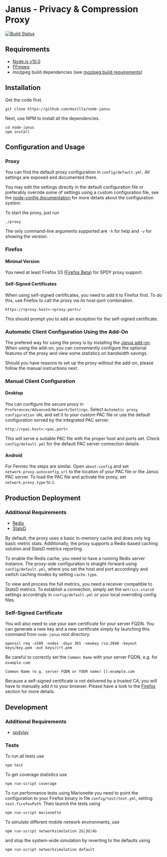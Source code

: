 # Janus - Privacy & Compression Proxy
[![Build Status](https://travis-ci.org/mozilla/node-janus.svg?branch=master)](https://travis-ci.org/mozilla/node-janus)

## Requirements
* [Node.js v10.0](http://nodejs.org)
* [FFmpeg](http://ffmpeg.org/)
* mozjpeg build dependencies (see [mozjpeg build requirements](https://github.com/mozilla/mozjpeg/blob/master/BUILDING.txt))

## Installation
Get the code first.

    git clone https://github.com/mozilla/node-janus

Next, use NPM to install all the dependencies.

    cd node-janus  
    npm install

## Configuration and Usage
### Proxy
You can find the default proxy configuration in `config/default.yml`.
All settings are exposed and documented there.

You may edit the settings directly in the default configuration file or
preferably override some of settings using a custom configuration file,
see the [node-config documentation](https://lorenwest.github.io/node-config/latest/)
for more details about the configuration system.

To start the proxy, just run

    ./proxy

The only command-line arguments supported are `-h` for help and `-v` for
showing the version.

### Firefox
#### Minimal Version
You need at least Firefox 33 ([Firefox Beta](http://beta.mozilla.org)) for SPDY
proxy support.

#### Self-Signed Certificates
When using self-signed certificates, you need to add it to Firefox first. To do
this, use Firefox to call the proxy via its host-port combination.

    https://<proxy.host>:<proxy.port>/

This should prompt you to add an exception for the self-signed certificate.

### Automatic Client Configuration Using the Add-On
The prefered way for using the proxy is by installing the [Janus
add-on](https://addons.mozilla.org/en-US/firefox/addon/janus-proxy-configurator/).
When using the add-on, you can conveniently configure the optional features of
the proxy and view some statistics on bandwidth savings.

Should you have reasons to set up the proxy without the add-on, please follow
the manual instructions next.

### Manual Client Configuration
#### Desktop
You can configure the secure proxy in `Preferences/Advanced/Network/Settings`.
Select `Automatic proxy configuration URL` and set it to your custom PAC file or
use the default configuration served by the integrated PAC server.

    http://<pac.host>:<pac.port>

This will serve a suitable PAC file with the proper host and ports set.
Check `config/default.yml` for the default PAC server connection details.

#### Android
For Fennec the steps are similar. Open `about:config` and set
`network.proxy.autoconfig_url` to the location of your PAC file or the Janus
PAC server.
To load the PAC file and activate the proxy, set `network.proxy.type` to `2`.

## Production Deployment
### Additional Requirements
* [Redis](http://redis.io)
* [StatsD](https://github.com/etsy/statsd)

By default, the proxy uses a basic in-memory cache and does only log basic
metric stats. Additionally, the proxy supports a Redis-based caching solution
and StatsD metrics reporting.

To enable the Redis cache, you need to have a running Redis server instance.
The proxy-side configuration is straight-forward using `config/default.yml`,
where you set the host and port accordingly and switch caching modes by setting
`cache.type`.

To view and process the full metrics, you need a receiver compatible to StatsD
metrics. To establish a connection, simply set the `metrics.statsd` settings
accordingly in `config/default.yml` or your local overriding config files.

### Self-Signed Certificate
You will also need to use your own certificate for your server FQDN. You can
generate a new key and a new certificate simply by launching this command from
`node-janus` root directory:

    openssl req -x509 -nodes -days 365 -newkey rsa:2048 -keyout keys/key.pem -out keys/crt.pem

Be careful to correctly set the `Common Name` with your server FQDN, e.g. for
`example.com`:

    Common Name (e.g. server FQDN or YOUR name) []:example.com

Because a self-signed certificate is not delivered by a trusted CA, you will
have to manually add it to your browser. Please have a look to the [Firefox](#firefox)
section for more details.

## Development
### Additional Requirements
* [spdylay](https://github.com/tatsuhiro-t/spdylay)

### Tests
To run all tests use

    npm test

To get coverage statistics use

    npm run-script coverage

To run performance tests using Marionette you need to point the configuration
to your Firefox binary in file `config/test/test.yml`, setting
`test.firefoxPath`. Then launch the tests using

    npm run-script marionette

To simulate different mobile network environments, use

    npm run-script networksimulation 2G|3G|4G

and stop the system-wide simulation by reverting to the defaults using

    npm run-script networksimulation default


